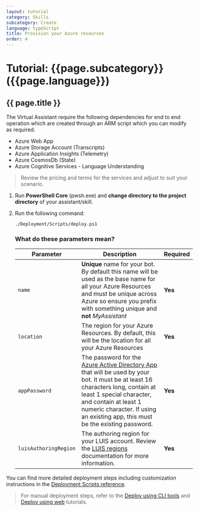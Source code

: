 ```yaml
---
layout: tutorial
category: Skills
subcategory: Create
language: typeScript
title: Provision your Azure resources
order: 4
---
```


# Tutorial: {{page.subcategory}} ({{page.language}})

## {{ page.title }}

The Virtual Assistant require the following dependencies for end to end operation which are created through an ARM script which you can modify as required.

- Azure Web App
- Azure Storage Account (Transcripts)
- Azure Application Insights (Telemetry)
- Azure CosmosDb (State)
- Azure Cognitive Services - Language Understanding

> Review the pricing and terms for the services and adjust to suit your scenario.

1. Run **PowerShell Core** (pwsh.exe) and **change directory to the project directory** of your assistant/skill.
2. Run the following command:

    ```shell
    ./Deployment/Scripts/deploy.ps1
    ```

    ### What do these parameters mean?

    Parameter | Description | Required
    --------- | ----------- | --------
    `name` | **Unique** name for your bot. By default this name will be used as the base name for all your Azure Resources and must be unique across Azure so ensure you prefix with something unique and **not** *MyAssistant* | **Yes**
    `location` | The region for your Azure Resources. By default, this will be the location for all your Azure Resources | **Yes**
    `appPassword` | The password for the [Azure Active Directory App](https://ms.portal.azure.com/#blade/Microsoft_AAD_IAM/ActiveDirectoryMenuBlade/Overview) that will be used by your bot. It must be at least 16 characters long, contain at least 1 special character, and contain at least 1 numeric character. If using an existing app, this must be the existing password. | **Yes**
    `luisAuthoringRegion` | The authoring region for your LUIS account. Review the [LUIS regions](https://docs.microsoft.com/en-us/azure/cognitive-services/luis/luis-reference-regions) documentation for more information. | **Yes**

You can find more detailed deployment steps including customization instructions in the [Deployment Scripts reference]({{site.baseurl}}/virtual-assistant/handbook/deployment-scripts/). 

> For manual deployment steps, refer to the [Deploy using CLI tools]({{site.baseurl}}/virtual-assistant/tutorials/deploy-assistant/cli/1-intro/) and [Deploy using web]({{site.baseurl}}/virtual-assistant/tutorials/deploy-assistant/web/1-intro/) tutorials.
